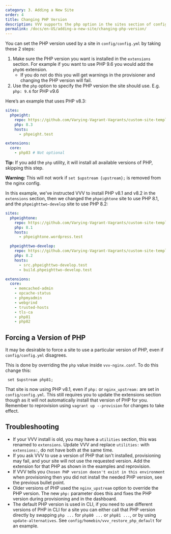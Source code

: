 ```yaml
---
category: 3. Adding a New Site
order: 4
title: Changing PHP Version
description: VVV supports the php option in the sites section of config/config.yml to set the PHP version.
permalink: /docs/en-US/adding-a-new-site/changing-php-version/
---
```


You can set the PHP version used by a site in `config/config.yml` by taking these 2 steps:

1. Make sure the PHP version you want is installed in the `extensions` section. For example if you want to use PHP 9.6 you would add the `php96` extension.
    - If you do not do this you will get warnings in the provisioner and changing the PHP version will fail.
2. Use the `php` option to specify the PHP version the site should use. E.g. `php: 9.6` for PHP v9.6

Here’s an example that uses PHP v8.3:

```yaml
sites:
  phpeight:
    repo: https://github.com/Varying-Vagrant-Vagrants/custom-site-template.git
    php: 8.3
    hosts:
      - phpeight.test

extensions:
  core:
    - php83 # Not optional
```

**Tip:** If you add the `php` utility, it will install all available versions of PHP, skipping this step.

**Warning:** This will not work if `set $upstream {upstream};` is removed from the nginx config.

In this example, we've instructed VVV to install PHP v8.1 and v8.2 in the `extensions` section, then we changed the `phpeightone` site to use PHP 8.1, and the `phpeighttwo-develop` site to use PHP 8.2:

```yaml
sites:
  phpeightone:
    repo: https://github.com/Varying-Vagrant-Vagrants/custom-site-template.git
    php: 8.1
    hosts:
      - phpeightone.wordpress.test

  phpeighttwo-develop:
    repo: https://github.com/Varying-Vagrant-Vagrants/custom-site-template-develop.git
    php: 8.2
    hosts:
      - src.phpeighttwo-develop.test
      - build.phpeighttwo-develop.test

extensions:
  core:
    - memcached-admin
    - opcache-status
    - phpmyadmin
    - webgrind
    - trusted-hosts
    - tls-ca
    - php81
    - php82
```

## Forcing a Version of PHP

It may be desirable to force a site to use a particular version of PHP, even if `config/config.yml` disagrees.

This is done by overriding the `php` value inside `vvv-nginx.conf`. To do this change this:

```nginx
 set $upstream php81;
```

That site is now using PHP v8.1, even if `php:` or `nginx_upstream:` are set in `config/config.yml`. This still requires you to update the extensions section though as it will not automatically install that version of PHP for you. Remember to reprovision using `vagrant up --provision` for changes to take effect.

## Troubleshooting

- If your VVV install is old, you may have a `utilities` section, this was renamed to `extensions`. Update VVV and replace `utilities:` with `extensions:`, do not have both at the same time.
- If you ask VVV to use a version of PHP that isn't installed, provisioning may fail, and your site will not use the requested version. Add the extension for that PHP as shown in the examples and reprovision.
- If VVV tells you `Chosen PHP version doesn't exist in this environment` when provisioning then you did not install the needed PHP version, see the previous bullet point.
- Older versions of PHP used the `nginx_upstream` option to override the PHP version. The new `php:` parameter does this and fixes the PHP version during provisioning and in the dashboard.
- The default PHP version is used in CLI, if you need to use different versions of PHP in CLI for a site you can either call that PHP version directly by swapping `php ...` for `php80 ...` or `php81 ...`, or by using `update-alternatives`. See `config/homebin/vvv_restore_php_default` for an example.
